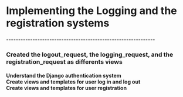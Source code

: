 <h1> Implementing the Logging and the registration systems</h1>
<b>--------------------------------------------------------------</b>
<h3>Created the logout_request, the logging_request, and the registration_request as differents views</h3>

<h4>
Understand the Django authentication system <br>
Create views and templates for user log in and log out<br>
Create views and templates for user registration<br>
</h4>
